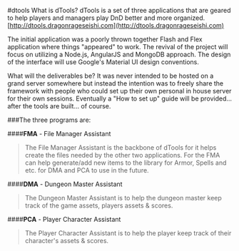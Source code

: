 #dtools
What is dTools?
dTools is a set of three applications that are geared to help players and managers play DnD better and more organized. [http://dtools.dragonrageseishi.com](http://dtools.dragonrageseishi.com)

The initial application was a poorly thrown together Flash and Flex application where things "appeared" to work. The revival of the project will focus on utilizing a Node.js, AngularJS and MongoDB approach. The design of the interface will use Google's Material UI design conventions.

What will the deliverables be? It was never intended to be hosted on a grand server somewhere but instead the intention was to freely share the framework with people who could set up their own personal in house server for their own sessions. Eventually a "How to set up" guide will be provided... after the tools are built... of course.

###The three programs are:

####**FMA** - File Manager Assistant
>The File Manager Assistant is the backbone of dTools for it helps create the files needed by the other two applications.
>For the FMA can help generate/add new items to the library for Armor, Spells and etc. for DMA and PCA to use in the future.

####**DMA** - Dungeon Master Assistant
>The Dungeon Master Assistant is to help the dungeon master keep track of the game assets, players assets & scores.

####**PCA** - Player Character Assistant
>The Player Character Assistant is to help the player keep track of their character's assets & scores.
